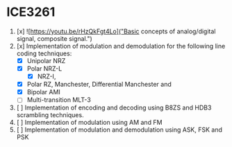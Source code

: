 # ICE3261

1. [x] ![https://youtu.be/rHzQkFgt4Lo]("Basic concepts of analog/digital signal, composite signal.")
2. [x] Implementation of modulation and demodulation for the following line coding techniques:
    - [x] Unipolar NRZ 
    - [x] Polar NRZ-L 
        - [x] NRZ-I, 
    - [x] Polar RZ, Manchester, Differential Manchester and 
    - [x] Bipolar AMI 
    - [ ] Multi-transition MLT-3 
3. [ ] Implementation of encoding and decoding using B8ZS and HDB3 scrambling techniques. 
4. [ ] Implementation of modulation using AM and FM 
5. [ ] Implementation of modulation and demodulation using ASK, FSK and PSK
